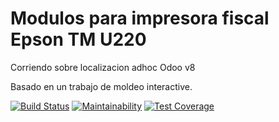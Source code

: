 # Modulos para impresora fiscal Epson TM U220

Corriendo sobre localizacion adhoc Odoo v8

Basado en un trabajo de moldeo interactive.

[![Build Status](https://travis-ci.org/jobiols/fiscal-printer.svg?branch=8.0)](https://travis-ci.org/jobiols/fiscal-printer)
[![Maintainability](https://api.codeclimate.com/v1/badges/a99a88d28ad37a79dbf6/maintainability)](https://codeclimate.com/github/codeclimate/codeclimate/maintainability)
[![Test Coverage](https://api.codeclimate.com/v1/badges/a99a88d28ad37a79dbf6/test_coverage)](https://codeclimate.com/github/codeclimate/codeclimate/test_coverage)